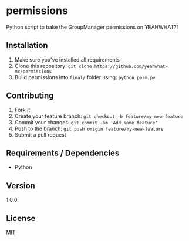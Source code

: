 # permissions

Python script to bake the GroupManager permissions on YEAHWHAT?!

## Installation

1. Make sure you've installed all requirements
2. Clone this repository:
  `git clone https://github.com/yeahwhat-mc/permissions`
3. Build permissions into `final/` folder using:
  `python perm.py`

## Contributing

1. Fork it
2. Create your feature branch: `git checkout -b feature/my-new-feature`
3. Commit your changes: `git commit -am 'Add some feature'`
4. Push to the branch: `git push origin feature/my-new-feature`
5. Submit a pull request

## Requirements / Dependencies

* Python

## Version

1.0.0

## License

[MIT](LICENSE)
